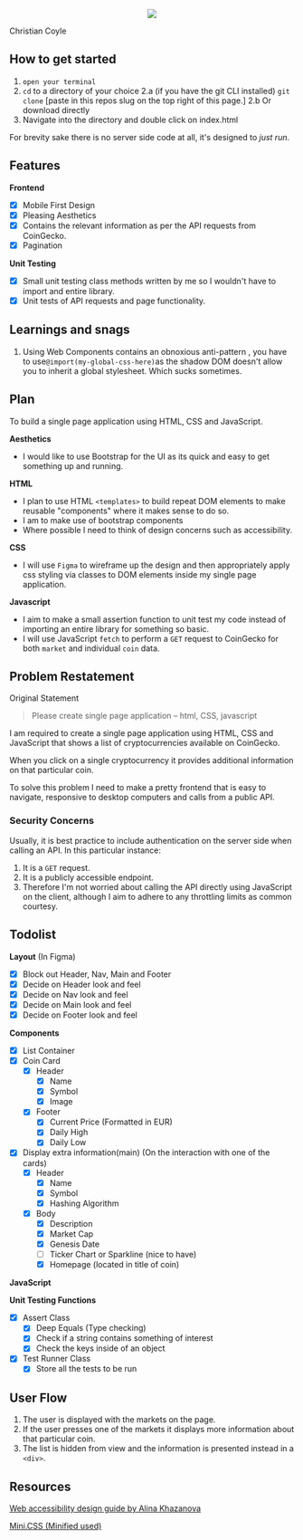 <p align="center">
<img align="center" src="https://i.ibb.co/7jt34Mg/Sweet-Coin.png">
</p>
Christian Coyle

## How to get started

1. `open your terminal`
2. `cd` to a directory of your choice
		2.a (if you have the git CLI installed)
	`git clone` [paste in this repos slug on the top right of this page.]
		2.b Or download directly
3. Navigate into the directory and double click on index.html

For brevity sake there is no server side code at all, it's designed to *just run*.


## Features 
**Frontend** 
 - [X] Mobile First Design
 - [X] Pleasing Aesthetics 
 - [X] Contains the relevant information as per the API requests from CoinGecko.
 - [X] Pagination

**Unit Testing**
- [X] Small unit testing class methods written by me so I wouldn't have to import and entire library.
- [X]  Unit tests of API requests and page functionality.

## Learnings and snags

 1. Using Web Components contains an obnoxious anti-pattern , you have to use`@import(my-global-css-here)`as the shadow DOM doesn't allow you to inherit a global stylesheet. Which sucks sometimes.

## Plan
To build a single page application using HTML, CSS and JavaScript.

**Aesthetics**
 - I would like to use Bootstrap for the UI as its quick and easy to get something up and running.

**HTML**

 - I plan to use HTML `<templates>` to build repeat DOM elements to make reusable "components" where it makes sense to do so.
 - I am to make use of bootstrap components
 - Where possible I need to think of design concerns such as accessibility.
 
 **CSS**
 - I will use `Figma` to wireframe up the design and then appropriately apply css styling via classes to DOM elements inside my single page application.

**Javascript**

- I aim to make a small assertion function to unit test my code instead of importing an entire library for something so basic.
- I will use JavaScript `fetch` to perform a `GET` request to CoinGecko for both `market` and individual `coin` data.

## Problem Restatement
Original Statement
> Please create single page application – html, CSS, javascript

I am required to create a single page application using HTML, CSS and JavaScript that shows a list of cryptocurrencies available on CoinGecko. 

When you click on a single cryptocurrency it provides additional information on that particular coin.

To solve this problem I need to make a pretty frontend that is easy to navigate, responsive to desktop computers and calls from a public API.

### Security Concerns
Usually, it is best practice to include authentication on the server side when calling an API. In this particular instance:
1. It is a `GET` request.
2. It is a publicly accessible endpoint.
3. Therefore I'm not worried about calling the API directly using JavaScript on the client, although I aim to adhere to any throttling limits as common courtesy.

## Todolist

 **Layout** (In Figma)
 - [X]  Block out Header, Nav, Main and Footer
 - [X] Decide on Header look and feel
 - [X] Decide on Nav look and feel
 - [X] Decide on Main look and feel
 - [X] Decide on Footer look and feel
 
 **Components**
 
 - [X] List Container
 - [X] Coin Card
	 - [X] Header 
		 - [X] Name 
		 - [X] Symbol
		 - [X] Image
	 - [X] Footer
		 - [X] Current Price (Formatted in EUR)
		 - [X] Daily High
		 - [X] Daily Low
 - [X] Display extra information(main)
	 (On the interaction with one of the cards)
	 - [X] Header
		 - [X] Name 
		 - [X] Symbol
		 - [X] Hashing Algorithm
	 - [X] Body
		- [X] Description
		- [X] Market Cap
		- [X] Genesis Date
		- [ ] Ticker Chart or Sparkline (nice to have)
		 - [X] Homepage (located in title of coin)

**JavaScript**

**Unit Testing Functions**

- [X] Assert Class
	- [X] Deep Equals (Type checking)
	- [X] Check if a string contains something of interest
	- [X] Check the keys inside of an object
- [X] Test Runner Class
	- [X]  Store all the tests to be run
	
## User Flow
1. The user is displayed with the markets on the page.
2. If the user presses one of the markets it displays more information about that particular coin. 
3. The list is hidden from view and the information is presented instead in a `<div>`.  


## Resources
[Web accessibility design guide by Alina Khazanova](https://elementor.com/blog/web-accessibility-design-guide)

[Mini.CSS (Minified used)](https://minicss.org/docs)


 

  
